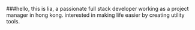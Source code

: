 ###hello, this is lia, a passionate full stack developer working as a project manager in hong kong. interested in making life easier by creating utility tools.